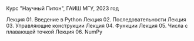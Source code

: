 Курс "Научный Питон", ГАИШ МГУ, 2023 год

Лекция 01. Введение в Python
Лекция 02. Последовательности
Лекция 03. Управляющие конструкции
Лекция 04. Функции
Лекция 05. Числа с плавающей точкой
Лекция 06. NumPy
